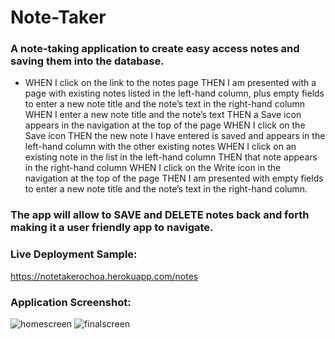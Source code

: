 # Note-Taker
### A note-taking application to create easy access notes and saving them into the database.

- WHEN I click on the link to the notes page THEN I am presented with a page with existing notes listed in the left-hand column, plus empty fields to enter a new note title and the note’s text in the right-hand column WHEN I enter a new note title and the note’s text THEN a Save icon appears in the navigation at the top of the page WHEN I click on the Save icon THEN the new note I have entered is saved and appears in the left-hand column with the other existing notes WHEN I click on an existing note in the list in the left-hand column THEN that note appears in the right-hand column WHEN I click on the Write icon in the navigation at the top of the page THEN I am presented with empty fields to enter a new note title and the note’s text in the right-hand column.

### The app will allow to SAVE and DELETE notes back and forth making it a user friendly app to navigate.
### Live Deployment Sample:
<a href="https://notetakerochoa.herokuapp.com/notes"> https://notetakerochoa.herokuapp.com/notes </a>

### Application Screenshot:
<img src="./assets/images/sample1.png" alt="homescreen">
<img src="./assets/images/sample2.png" alt="finalscreen">
